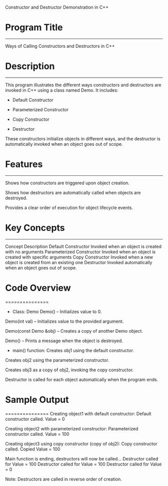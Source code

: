 Constructor and Destructor Demonstration in C++

# Program Title
---------------
Ways of Calling Constructors and Destructors in C++



# Description
-------------
This program illustrates the different ways constructors and destructors are invoked in C++ using a class named Demo. It includes:

* Default Constructor

* Parameterized Constructor

* Copy Constructor

* Destructor



These constructors initialize objects in different ways, and the destructor is automatically invoked when an object goes out of scope.



# Features
----------
Shows how constructors are triggered upon object creation.

Shows how destructors are automatically called when objects are destroyed.

Provides a clear order of execution for object lifecycle events.



# Key Concepts
--------------
Concept	Description
Default Constructor	Invoked when an object is created with no arguments
Parameterized Constructor	Invoked when an object is created with specific arguments
Copy Constructor	Invoked when a new object is created from an existing one
Destructor	Invoked automatically when an object goes out of scope.



# Code Overview
===============
* Class: Demo
Demo() – Initializes value to 0.

Demo(int val) – Initializes value to the provided argument.

Demo(const Demo &obj) – Creates a copy of another Demo object.

Demo() – Prints a message when the object is destroyed.


* main() function:
Creates obj1 using the default constructor.

Creates obj2 using the parameterized constructor.

Creates obj3 as a copy of obj2, invoking the copy constructor.

Destructor is called for each object automatically when the program ends.



# Sample Output
===============
Creating object1 with default constructor:
Default constructor called. Value = 0

Creating object2 with parameterized constructor:
Parameterized constructor called. Value = 100

Creating object3 using copy constructor (copy of obj2):
Copy constructor called. Copied Value = 100

Main function is ending, destructors will now be called...
Destructor called for Value = 100
Destructor called for Value = 100
Destructor called for Value = 0

Note: Destructors are called in reverse order of creation.

